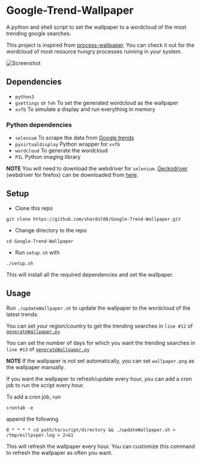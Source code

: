 # Google-Trend-Wallpaper
A python and shell script to set the wallpaper to a wordcloud of the most trending google searches. 

This project is inspired from [process-wallpaper](https://github.com/anirudhajith/process-wallpaper). You can check it out for the wordcloud of most resource hungry processes running in your system.

![Screenshot](https://github.com/shardul08/Google-Trend-Wallpaper/blob/master/screenshot.png)  


## Dependencies
* `python3`
* `gsettings` or `feh`  To set the generated wordcloud as the wallpaper
* `xvfb`  To simulate a display and run everything in memory
### Python dependencies
* `selenium`  To scrape the data from [Google trends](https://trends.google.com/trends/trendingsearches/daily?geo=IN)
* `pyvirtualdisplay` Python wrapper for `xvfb`
* `wordcloud` To generate the wordcloud
* `PIL`  Python imaging library

**NOTE** You will need to download the webdriver for `selenium`. [Geckodriver](https://github.com/mozilla/geckodriver/) (webdriver for firefox) can be downloaded from [here](https://github.com/mozilla/geckodriver/releases). 

## Setup
* Clone this repo
```
git clone https://github.com/shardul08/Google-Trend-Wallpaper.git
```
* Change directory to the repo
```
cd Google-Trend-Wallpaper
```
* Run `setup.sh` with
```
./setup.sh
```
This will install all the required dependencies and set the wallpaper.

## Usage
Run `./updateWallpaper.sh` to update the wallpaper to the wordcloud of the latest trends.

You can set your region/country to get the trending searches in `line #12` of [`generateWallpaper.py`](https://github.com/shardul08/Google-Trend-Wallpaper/blob/master/generateWallpaper.py)

You can set the number of days for which you want the trending searches in `line #13` of [`generateWallpaper.py`](https://github.com/shardul08/Google-Trend-Wallpaper/blob/master/generateWallpaper.py)

**NOTE** If the wallpaper is not set automatically, you can set `wallpaper.png` as the wallpaper manually.

If you want the wallpaper to refresh/update every hour, you can add a cron job to run the script every hour.

To add a cron job, run

`crontab -e`

append the following

`0 * * * * cd path/to/script/directory && ./updateWallpaper.sh > /tmp/esllpsper.log > 2>&1`

This will refresh the wallpaper every hour. You can customize this command to refresh the wallpaper as often you want.
